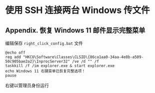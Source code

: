 # 使用 SSH 连接两台 Windows 传文件



## Appendix. 恢复 Windows 11 邮件显示完整菜单

编辑保存 `right_click_config.bat` 文件

```text
@echo off
reg add "HKCU\Software\Classes\CLSID\{86ca1aa0-34aa-4e8b-a509-50c905bae2a2}\InprocServer32" /ve /d "" /f
taskkill /f /im explorer.exe & start explorer.exe
echo Windows 11 右键菜单已恢复完整选项！
pause
```

右键以管理员身份运行


